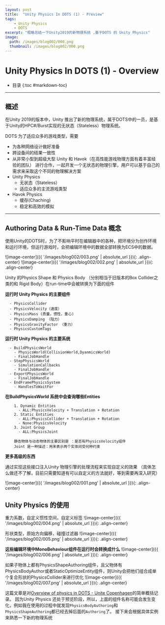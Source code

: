 ```yaml
---
layout: post
title:  "Unity Physics In DOTS (1) - Preview"
tags:
    - Unity Physics
    - DOTS
excerpt: "粗略总结一下Unity2019的新物理系统 ,基于DOTS 的 Unity Physics"
image:
  path: /images/blog002/000.png
  thumbnail: /images/blog002/000.png
---
```


# Unity Physics In DOTS (1) - Overview
* 目录
{:toc #markdown-toc}
---
## 概述
在Unity 2019的版本中，Unity 推出了新的物理系统，属于DOTS中的一员，是基于Unity的HPC#/Burst实现的无状态（Stateless）物理系统。

DOTS 为了适应众多的游戏类型，需要
- 为各种网络设计做好准备
- 跨设备间的结果一致性
- 从非常小型到超级大型
Unity 和 Havok（在高性能游戏物理方面有着丰富经验的团队） 进行合作，一起开发一个无状态的物理引擎，用户可以基于自己的需求来采取这个不同的物理解决方案
- Unity Physics
  - 无状态（Stateless）
  - 适应众多的主流游戏类型
- Havok Physics
  - 缓存(Chaching)
  - 稳定和高效的模拟

---

## Authoring Data & Run-Time Data 概念

使用Unity的DOTS时，为了不影响平时在编辑器中的各种，把环境分为创作环境和运行环境，但运行游戏时，会把编辑环境中的数据全部转换为ECS中的数据。

![image-center]({{ '/images/blog002/003.png' | absolute_url }}){: .align-center}
![image-center]({{ '/images/blog002/002.png' | absolute_url }}){: .align-center}
>
Unity 的Physics Shape 和 Physics Body （分别相当于旧版本的Box Collider之类的和 Rigid Body）在run-time中会被转换为下面的组件

**运行时 Unity Physics 的主要组件**
```  
  - PhysicsCollider
  - PhysicsVelocity（速度）
  - PhysicsMass (质量，惯性，重心)
  - PhysicsDamping （阻力）
  - PhysicsGravityFactor （重力）
  - PhysicsCustomTags
```

**运行时 Unity Physics 的主要系统**
```
  - BuildPhysicsWorld
    - PhysicsWorld(CollisionWorld,DyanmicsWorld)
    - FinalJobHandle
  - StepPhysicsWorld
    - SimulationCallbacks
    - FinalJobHandle
  - ExportPhysicsWorld
    - FinalJobHandle
  - EndFramePhysicsSystem
    - HandlesToWaitFor
```
**在BuildPhysicsWorld 系统中会查询哪些Entities**
```
    1. Dynamic Entities
      - ALL:PhysicsVelocity + Translation + Rotation
    2. Static Entities
      - ALL:PhysicsCollider + Translation + Rotation
      - None:PhysicsVelocity
    3. Joint Group
      - ALL:PhysicsJoint

    静态物体与动态物体的主要区别是 ：是否有PhysicsVelocity组件
    Joint 是一种描述：用来表示两个实体间受何种约束
```
**更多高级的东西**
>
通过实现这些接口注入Unity 物理引擎的处理流程来实现自定义的效果
（具体怎么做还不了解，目前只需要知道有可以自定义的方法就好，等到需要再深入研究）

![image-center]({{ '/images/blog002/001.png' | absolute_url }}){: .align-center}

## Unity Physics 的使用

重力系数，自定义惯性空间，自定义标签
![image-center]({{ '/images/blog002/004.png' | absolute_url }}){: .align-center}

形状类型，原始方向偏移，碰撞过滤器
![image-center]({{ '/images/blog002/005.png' | absolute_url }}){: .align-center}

**这些编辑环境中MonoBehaviour组件在运行时会转换成什么**
![image-center]({{ '/images/blog002/006.png' | absolute_url }}){: .align-center}

如果子物体上都有PhysicsShapeAuthoring组件，且父物体有PhysicsBodyAuthor或者StaticOptimizeEntity组件，则Unity会把他们组合成单个复合形状的PhysicsCollider来进行优化
![image-center]({{ '/images/blog002/007.png' | absolute_url }}){: .align-center}

这篇文章是对[Overview of physics in DOTS - Unite Copenhagen](https://www.youtube.com/watch?v=tI9QfqQ9ATA&t=2s)的简单概括记录。
因为Unity Physics 还处于预览阶段，所以，上面的组件名称可能会发生变化，例如我在使用的过程中就发现`PhysicsBodyAuthoring`和`PhysicsShapeAuthoring`都已经去掉后面的`Authoring`了。
接下来会根据具体实例来熟悉一下新的物理系统
